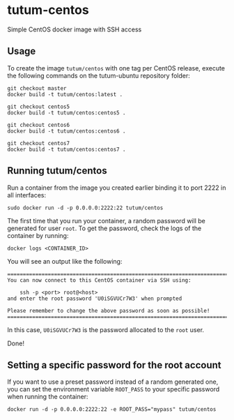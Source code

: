 tutum-centos
============

Simple CentOS docker image with SSH access


Usage
-----

To create the image `tutum/centos` with one tag per CentOS release, execute the following commands on the tutum-ubuntu repository folder:

	git checkout master
	docker build -t tutum/centos:latest .

	git checkout centos5
	docker build -t tutum/centos:centos5 .

	git checkout centos6
	docker build -t tutum/centos:centos6 .

	git checkout centos7
	docker build -t tutum/centos:centos7 .


Running tutum/centos
--------------------

Run a container from the image you created earlier binding it to port 2222 in all interfaces:

	sudo docker run -d -p 0.0.0.0:2222:22 tutum/centos

The first time that you run your container, a random password will be generated
for user `root`. To get the password, check the logs of the container by running:

	docker logs <CONTAINER_ID>

You will see an output like the following:

	========================================================================
	You can now connect to this CentOS container via SSH using:

	    ssh -p <port> root@<host>
	and enter the root password 'U0iSGVUCr7W3' when prompted

	Please remember to change the above password as soon as possible!
	========================================================================

In this case, `U0iSGVUCr7W3` is the password allocated to the `root` user.

Done!


Setting a specific password for the root account
------------------------------------------------

If you want to use a preset password instead of a random generated one, you can
set the environment variable `ROOT_PASS` to your specific password when running the container:

	docker run -d -p 0.0.0.0:2222:22 -e ROOT_PASS="mypass" tutum/centos

